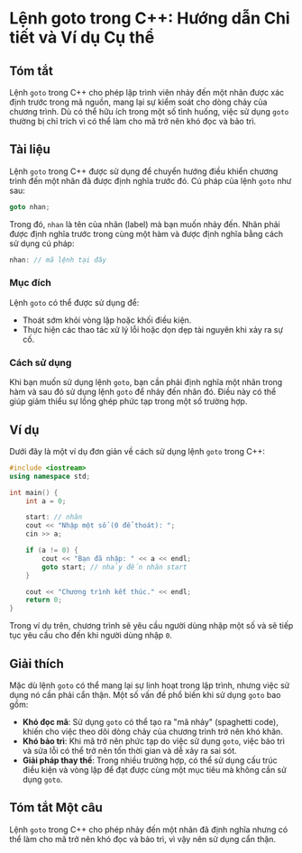 <!--
Meta Description: # Lệnh goto trong C++: Hướng dẫn Chi tiết và Ví dụ Cụ thể ## Tóm tắt Lệnh `goto` trong C++ cho phép lập trình viên nhảy đến một nhãn được xác định trư...
Meta Keywords: goto, dụng, trong, một, lệnh
-->

# Lệnh goto trong C++: Hướng dẫn Chi tiết và Ví dụ Cụ thể

## Tóm tắt
Lệnh `goto` trong C++ cho phép lập trình viên nhảy đến một nhãn được xác định trước trong mã nguồn, mang lại sự kiểm soát cho dòng chảy của chương trình. Dù có thể hữu ích trong một số tình huống, việc sử dụng `goto` thường bị chỉ trích vì có thể làm cho mã trở nên khó đọc và bảo trì.

## Tài liệu
Lệnh `goto` trong C++ được sử dụng để chuyển hướng điều khiển chương trình đến một nhãn đã được định nghĩa trước đó. Cú pháp của lệnh `goto` như sau:

```cpp
goto nhan;
```

Trong đó, `nhan` là tên của nhãn (label) mà bạn muốn nhảy đến. Nhãn phải được định nghĩa trước trong cùng một hàm và được định nghĩa bằng cách sử dụng cú pháp:

```cpp
nhan: // mã lệnh tại đây
```

### Mục đích
Lệnh `goto` có thể được sử dụng để:
- Thoát sớm khỏi vòng lặp hoặc khối điều kiện.
- Thực hiện các thao tác xử lý lỗi hoặc dọn dẹp tài nguyên khi xảy ra sự cố.

### Cách sử dụng
Khi bạn muốn sử dụng lệnh `goto`, bạn cần phải định nghĩa một nhãn trong hàm và sau đó sử dụng lệnh `goto` để nhảy đến nhãn đó. Điều này có thể giúp giảm thiểu sự lồng ghép phức tạp trong một số trường hợp.

## Ví dụ
Dưới đây là một ví dụ đơn giản về cách sử dụng lệnh `goto` trong C++:

```cpp
#include <iostream>
using namespace std;

int main() {
    int a = 0;

    start: // nhãn
    cout << "Nhập một số (0 để thoát): ";
    cin >> a;

    if (a != 0) {
        cout << "Bạn đã nhập: " << a << endl;
        goto start; // nhảy đến nhãn start
    }

    cout << "Chương trình kết thúc." << endl;
    return 0;
}
```

Trong ví dụ trên, chương trình sẽ yêu cầu người dùng nhập một số và sẽ tiếp tục yêu cầu cho đến khi người dùng nhập `0`.

## Giải thích
Mặc dù lệnh `goto` có thể mang lại sự linh hoạt trong lập trình, nhưng việc sử dụng nó cần phải cẩn thận. Một số vấn đề phổ biến khi sử dụng `goto` bao gồm:

- **Khó đọc mã**: Sử dụng `goto` có thể tạo ra "mã nhảy" (spaghetti code), khiến cho việc theo dõi dòng chảy của chương trình trở nên khó khăn.
- **Khó bảo trì**: Khi mã trở nên phức tạp do việc sử dụng `goto`, việc bảo trì và sửa lỗi có thể trở nên tốn thời gian và dễ xảy ra sai sót.
- **Giải pháp thay thế**: Trong nhiều trường hợp, có thể sử dụng cấu trúc điều kiện và vòng lặp để đạt được cùng một mục tiêu mà không cần sử dụng `goto`.

## Tóm tắt Một câu
Lệnh `goto` trong C++ cho phép nhảy đến một nhãn đã định nghĩa nhưng có thể làm cho mã trở nên khó đọc và bảo trì, vì vậy nên sử dụng cẩn thận.